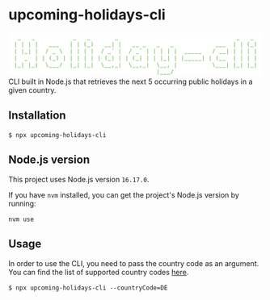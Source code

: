# upcoming-holidays-cli

![upcoming-holidays-cli](public/banner.png?raw=true "upcoming-holidays-cli")
CLI built in Node.js that retrieves the next 5 occurring public holidays in a given country.

## Installation

```
$ npx upcoming-holidays-cli
```

## Node.js version
This project uses Node.js version `16.17.0`.

If you have ```nvm``` installed, you can get the project's Node.js version by running:

```
nvm use
```

## Usage
In order to use the CLI, you need to pass the country code as an argument. You can find the list of supported country codes [here](https://date.nager.at/).

```
$ npx upcoming-holidays-cli --countryCode=DE
```
